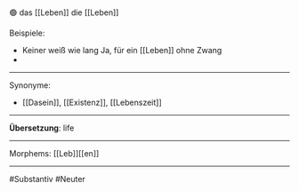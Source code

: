 🟢 das [[Leben]]
die [[Leben]]

Beispiele:

- Keiner weiß wie lang 
  Ja, für ein [[Leben]] ohne Zwang 
- 

---
Synonyme:
- [[Dasein]], [[Existenz]], [[Lebenszeit]]

---
**Übersetzung**: life

---

Morphems:
[[Leb]][[en]]

---
#Substantiv #Neuter